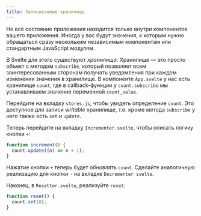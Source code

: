 ```yaml
---
title: Записываемые хранилища
---
```


Не всё состояние приложения находится только внутри компонентов вашего приложения. Иногда у вас будут значения, к которым нужно обращаться сразу нескольким независимым компонентам или стандартным JavaScript модулям.

В Svelte для этого существуют _хранилища_. Хранилище — это просто объект с методом `subscribe`, который позволяет всем заинтересованным сторонам получать уведомления при каждом изменении значения в хранилище. В компоненте `App.svelte` у нас есть хранилище `count`, где в callback-функции у `count.subscribe` мы устанавливаем значение переменной `count_value`.

Перейдите на вкладку `stores.js`, чтобы увидеть определение `count`. Это доступное для записи _writable_ хранилище, т.е. кроме метода `subscribe` у него также есть `set` и `update`.

Теперь перейдите на вкладку `Incrementer.svelte`, чтобы описать логику кнопки `+`:

```js
function increment() {
  count.update((n) => n + 1);
}
```

Нажатие кнопки `+` теперь будет _обновлять_ `count`. Сделайте аналогичную реализацию для кнопки `-` на вкладке `Decrementer svelte`.

Наконец, в `Resetter.svelte`, реализуйте `reset`:

```js
function reset() {
  count.set(0);
}
```
